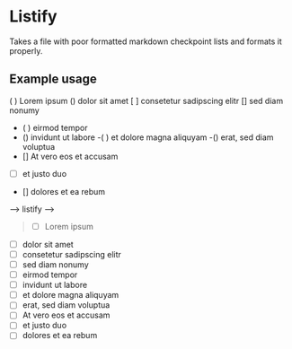 # Listify
Takes a file with poor formatted markdown checkpoint lists and formats it properly.

## Example usage
>
( ) Lorem ipsum
() dolor sit amet
[ ] consetetur sadipscing elitr
[] sed diam nonumy
- ( ) eirmod tempor
- () invidunt ut labore
-( ) et dolore magna aliquyam
-() erat, sed diam voluptua
- [] At vero eos et accusam
-[ ] et justo duo
- [] dolores et ea rebum

--> listify -->

> - [ ] Lorem ipsum
- [ ] dolor sit amet
- [ ] consetetur sadipscing elitr
- [ ] sed diam nonumy
- [ ] eirmod tempor
- [ ] invidunt ut labore
- [ ] et dolore magna aliquyam
- [ ] erat, sed diam voluptua
- [ ] At vero eos et accusam
- [ ] et justo duo
- [ ] dolores et ea rebum
